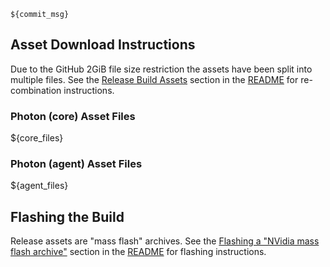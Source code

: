 `${commit_msg}`

## Asset Download Instructions
Due to the GitHub 2GiB file size restriction the assets have been split into multiple files.  See the [Release Build Assets](https://github.com/waggle-sensor/wildnode-image/blob/main/guides/build-guides/01_build.md#release-build-assets) section in the [README](https://github.com/waggle-sensor/wildnode-image/blob/main/guides/build-guides/01_build.md) for re-combination instructions.

### Photon (core) Asset Files
${core_files}

### Photon (agent) Asset Files
${agent_files}

## Flashing the Build
Release assets are "mass flash" archives.  See the [Flashing a "NVidia mass flash archive"](https://github.com/waggle-sensor/wildnode-image/blob/main/guides/build-guides/02_flash.md#option-2-flashing-a-nvidia-mass-flash-archive) section in the [README](https://github.com/waggle-sensor/wildnode-image/blob/main/guides/build-guides/02_flash.md) for flashing instructions.
